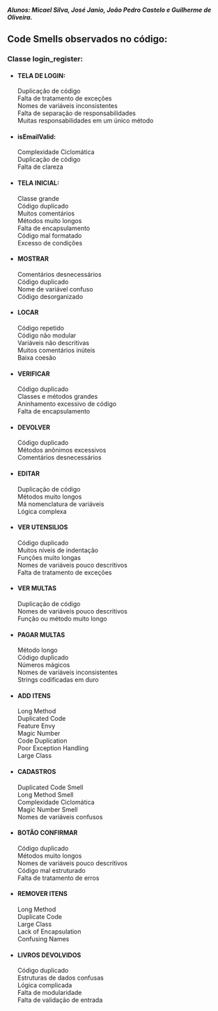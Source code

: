 ##### Alunos: Micael Silva, José Janio, João Pedro Castelo e Guilherme de Oliveira.

## Code Smells observados no código:

### Classe login_register:

  - #### TELA DE LOGIN: 
    Duplicação de código    
    Falta de tratamento de exceções  
    Nomes de variáveis inconsistentes  
    Falta de separação de responsabilidades  
    Muitas responsabilidades em um único método 

  - #### isEmailValid:
    Complexidade Ciclomática  
    Duplicação de código  
    Falta de clareza  

  - #### TELA INICIAL:
    Classe grande  
    Código duplicado  
    Muitos comentários  
    Métodos muito longos  
    Falta de encapsulamento  
    Código mal formatado  
    Excesso de condições  
 
  - #### MOSTRAR
    Comentários desnecessários  
    Código duplicado  
    Nome de variável confuso  
    Código desorganizado  

  - #### LOCAR
    Código repetido  
    Código não modular  
    Variáveis não descritivas  
    Muitos comentários inúteis  
    Baixa coesão  

  - #### VERIFICAR
    Código duplicado  
    Classes e métodos grandes  
    Aninhamento excessivo de código  
    Falta de encapsulamento  

  - #### DEVOLVER
    Código duplicado  
    Métodos anônimos excessivos  
    Comentários desnecessários  

  - #### EDITAR
    Duplicação de código  
    Métodos muito longos  
    Má nomenclatura de variáveis  
    Lógica complexa  

  - #### VER UTENSILIOS
    Código duplicado  
    Muitos níveis de indentação  
    Funções muito longas  
    Nomes de variáveis pouco descritivos  
    Falta de tratamento de exceções  

  - #### VER MULTAS
    Duplicação de código  
    Nomes de variáveis pouco descritivos  
    Função ou método muito longo  
  
  - #### PAGAR MULTAS
    Método longo  
    Código duplicado  
    Números mágicos  
    Nomes de variáveis inconsistentes  
    Strings codificadas em duro  

  - #### ADD ITENS
    Long Method  
    Duplicated Code  
    Feature Envy  
    Magic Number  
    Code Duplication  
    Poor Exception Handling  
    Large Class  

  - #### CADASTROS
    Duplicated Code Smell  
    Long Method Smell  
    Complexidade Ciclomática  
    Magic Number Smell  
    Nomes de variáveis confusos  

  - #### BOTÃO CONFIRMAR
    Código duplicado  
    Métodos muito longos  
    Nomes de variáveis pouco descritivos  
    Código mal estruturado  
    Falta de tratamento de erros  

  - #### REMOVER ITENS
    Long Method  
    Duplicate Code  
    Large Class  
    Lack of Encapsulation  
    Confusing Names  

  - #### LIVROS DEVOLVIDOS
    Código duplicado  
    Estruturas de dados confusas  
    Lógica complicada  
    Falta de modularidade  
    Falta de validação de entrada  
